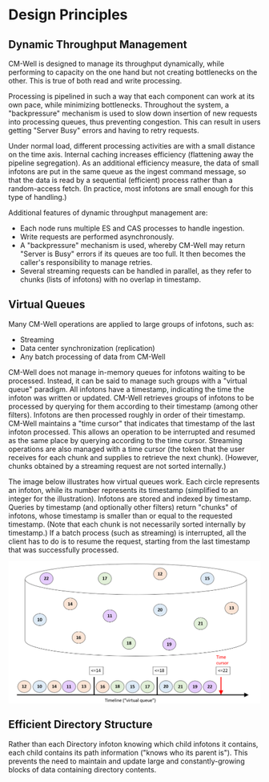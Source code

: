 # Design Principles

## Dynamic Throughput Management

CM-Well is designed to manage its throughput dynamically, while performing to capacity on the one hand but not creating bottlenecks on the other. This is true of both read and write processing.

Processing is pipelined in such a way that each component can work at its own pace, while minimizing bottlenecks. Throughout the system, a "backpressure" mechanism is used to slow down insertion of new requests into processing queues, thus preventing congestion. This can result in users getting "Server Busy" errors and having to retry requests.

Under normal load, different processing activities are with a small distance on the time axis. Internal caching increases efficiency (flattening away the pipeline segregation). As an additional efficiency measure, the data of small infotons are put in the same queue as the ingest command message, so that the data is read by a sequential (efficient) process rather than a random-access fetch. (In practice, most infotons are small enough for this type of handling.)

Additional features of dynamic throughput management are:

- Each node runs multiple ES and CAS processes to handle ingestion.
- Write requests are performed asynchronously.
- A "backpressure" mechanism is used, whereby CM-Well may return "Server is Busy" errors if its queues are too full. It then becomes the caller's responsibility to manage retries.
- Several streaming requests can be handled in parallel, as they refer to chunks (lists of infotons) with no overlap in timestamp.

## Virtual Queues

Many CM-Well operations are applied to large groups of infotons, such as:

- Streaming
- Data center synchronization (replication)
- Any batch processing of data from CM-Well

CM-Well does not manage in-memory queues for infotons waiting to be processed. Instead, it can be said to manage such groups with a "virtual queue" paradigm. All infotons have a timestamp, indicating the time the infoton was written or updated. CM-Well retrieves groups of infotons to be processed by querying for them according to their timestamp (among other filters). Infotons are then processed roughly in order of their timestamp. CM-Well maintains a "time cursor" that indicates that timestamp of the last infoton processed. This allows an operation to be interrupted and resumed as the same place by querying according to the time cursor. Streaming operations are also managed with a time cursor (the token that the user receives for each chunk and supplies to retrieve the next chunk). (However, chunks obtained by a streaming request are not sorted internally.)

The image below illustrates how virtual queues work. Each circle represents an infoton, while its number represents its timestamp (simplified to an integer for the illustration). Infotons are stored and indexed by timestamp. Queries by timestamp (and optionally other filters) return "chunks" of infotons, whose timestamp is smaller than or equal to the requested timestamp. (Note that each chunk is not necessarily sorted internally by timestamp.) If a batch process (such as streaming) is interrupted, all the client has to do is to resume the request, starting from the last timestamp that was successfully processed.

<img src="../../_Images/virtual-queue.png" align="middle">

## Efficient Directory Structure

Rather than each Directory infoton knowing which child infotons it contains, each child contains its path information ("knows who its parent is"). This prevents the need to maintain and update large and constantly-growing blocks of data containing directory contents.